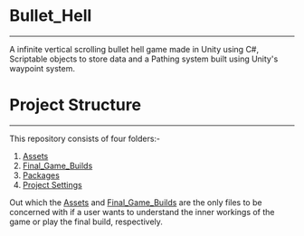 # Bullet_Hell
***
A infinite vertical scrolling bullet hell game made in Unity using C#, Scriptable objects to store data and a Pathing system built using Unity's waypoint system.

# Project Structure
***
This repository consists of four folders:-

1. [Assets](Assets)
2. [Final_Game_Builds](Final_Game_Builds)
3. [Packages](Packages)
4. [Project Settings](ProjectSettings)

Out which the [Assets](Assets) and [Final_Game_Builds](Final_Game_Builds) are the only files to be concerned with if a user wants to understand the inner workings
of the game or play the final build, respectively.


